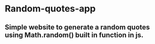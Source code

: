 # Random-quotes-app

## Simple website to generate a random quotes using **Math.random()** built in function in js.
